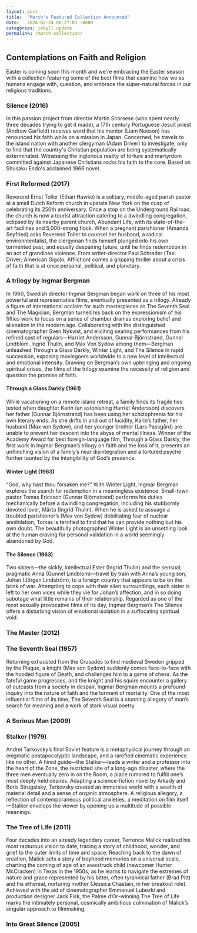 ```yaml
---
layout: post
title:  "March's Featured Collection Announced"
date:   2024-02-24 08:27:01 -0600
categories: jekyll update
permalink: /march-collection/
---
```


## Contemplations on Faith and Religion

Easter is coming soon this month and we're embracing the Easter season with a collection featuring some of the best films that examine how we as humans engage with, question, and embrace the super-natural forces in our religious traditions. 


### Silence (2016)

In this passion project from director Martin Scorsese (who spent nearly three decades trying to get it made), a 17th century Portuguese Jesuit priest (Andrew Garfield) receives word that his mentor (Liam Neeson) has renounced his faith while on a mission in Japan. Concerned, he travels to the island nation with another clergyman (Adam Driver) to investigate, only to find that the country's Christian population are being systematically exterminated. Witnessing the inglorious reality of torture and martyrdom committed against Japanese Christians rocks his faith to the core. Based on Shusaku Endo's acclaimed 1966 novel. 

### First Reformed (2017)

Reverend Ernst Toller (Ethan Hawke) is a solitary, middle-aged parish pastor at a small Dutch Reform church in upstate New York on the cusp of celebrating its 250th anniversary. Once a stop on the Underground Railroad, the church is now a tourist attraction catering to a dwindling congregation, eclipsed by its nearby parent church, Abundant Life, with its state-of-the-art facilities and 5,000-strong flock. When a pregnant parishioner (Amanda Seyfried) asks Reverend Toller to counsel her husband, a radical environmentalist, the clergyman finds himself plunged into his own tormented past, and equally despairing future, until he finds redemption in an act of grandiose violence. From writer-director Paul Schrader (Taxi Driver; American Gigolo; Affliction) comes a gripping thriller about a crisis of faith that is at once personal, political, and planetary.

### A trilogy by Ingmar Bergman

In 1960, Swedish director Ingmar Bergman began work on three of his most powerful and representative films, eventually presented as a trilogy. Already a figure of international acclaim for such masterpieces as The Seventh Seal and The Magician, Bergman turned his back on the expressionism of his fifties work to focus on a series of chamber dramas exploring belief and alienation in the modern age. Collaborating with the distinguished cinematographer Sven Nykvist, and eliciting searing performances from his refined cast of regulars—Harriet Andersson, Gunnar Björnstrand, Gunnel Lindblom, Ingrid Thulin, and Max Von Sydow among them—Bergman unleashed Through a Glass Darkly, Winter Light, and The Silence in rapid succession, exposing moviegoers worldwide to a new level of intellectual and emotional intensity. Drawing on Bergman’s own upbringing and ongoing spiritual crises, the films of the trilogy examine the necessity of religion and question the promise of faith.

#### Through a Glass Darkly (1961)

While vacationing on a remote island retreat, a family finds its fragile ties tested when daughter Karin (an astonishing Harriet Andersson) discovers her father (Gunnar Björnstrand) has been using her schizophrenia for his own literary ends. As she drifts in and out of lucidity, Karin’s father, her husband (Max von Sydow), and her younger brother (Lars Passgård) are unable to prevent her descent into the abyss of mental illness. Winner of the Academy Award for best foreign-language film, Through a Glass Darkly, the first work in Ingmar Bergman’s trilogy on faith and the loss of it, presents an unflinching vision of a family’s near disintegration and a tortured psyche further taunted by the intangibility of God’s presence.

#### Winter Light (1963)

“God, why hast thou forsaken me?” With Winter Light, Ingmar Bergman explores the search for redemption in a meaningless existence. Small-town pastor Tomas Ericsson (Gunnar Björnstrand) performs his duties mechanically before a dwindling congregation, including his stubbornly devoted lover, Märta (Ingrid Thulin). When he is asked to assuage a troubled parishioner’s (Max von Sydow) debilitating fear of nuclear annihilation, Tomas is terrified to find that he can provide nothing but his own doubt. The beautifully photographed Winter Light is an unsettling look at the human craving for personal validation in a world seemingly abandoned by God.

#### The Silence (1963)

Two sisters—the sickly, intellectual Ester (Ingrid Thulin) and the sensual, pragmatic Anna (Gunnel Lindblom)—travel by train with Anna’s young son, Johan (Jörgen Lindström), to a foreign country that appears to be on the brink of war. Attempting to cope with their alien surroundings, each sister is left to her own vices while they vie for Johan’s affection, and in so doing sabotage what little remains of their relationship. Regarded as one of the most sexually provocative films of its day, Ingmar Bergman’s The Silence offers a disturbing vision of emotional isolation in a suffocating spiritual void.


### The Master (2012)


### The Seventh Seal (1957)

Returning exhausted from the Crusades to find medieval Sweden gripped by the Plague, a knight (Max von Sydow) suddenly comes face-to-face with the hooded figure of Death, and challenges him to a game of chess. As the fateful game progresses, and the knight and his squire encounter a gallery of outcasts from a society in despair, Ingmar Bergman mounts a profound inquiry into the nature of faith and the torment of mortality. One of the most influential films of its time, The Seventh Seal is a stunning allegory of man’s search for meaning and a work of stark visual poetry.


### A Serious Man (2009)


### Stalker (1979)

Andrei Tarkovsky’s final Soviet feature is a metaphys­ical journey through an enigmatic postapocalyptic landscape, and a rarefied cinematic experience like no other. A hired guide—the Stalker—leads a writer and a professor into the heart of the Zone, the restricted site of a long-ago disaster, where the three men eventually zero in on the Room, a place rumored to fulfill one’s most deeply held desires. Adapting a science-fiction novel by Arkady and Boris Strugatsky, Tarkovsky created an immersive world with a wealth of material detail and a sense of organic atmosphere. A religious allegory, a reflection of contemporaneous political anxieties, a meditation on film itself—Stalker envelops the viewer by opening up a multitude of possible meanings.


### The Tree of Life (2011)

Four decades into an already legendary career, Terrence Malick realized his most rapturous vision to date, tracing a story of childhood, wonder, and grief to the outer limits of time and space. Reaching back to the dawn of creation, Malick sets a story of boyhood memories on a universal scale, charting the coming of age of an awestruck child (newcomer Hunter McCracken) in Texas in the 1950s, as he learns to navigate the extremes of nature and grace represented by his bitter, often tyrannical father (Brad Pitt) and his ethereal, nurturing mother (Jessica Chastain, in her breakout role). Achieved with the aid of cinematographer Emmanuel Lubezki and production designer Jack Fisk, the Palme d’Or–winning The Tree of Life marks the intimately personal, cosmically ambitious culmination of Malick’s singular approach to filmmaking.


### Into Great Silence (2005)